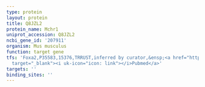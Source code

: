 ```yaml
---
type: protein
layout: protein
title: Q8JZL2
protein_name: Mchr1
uniprot_accession: Q8JZL2
ncbi_gene_id: '207911'
organism: Mus musculus
function: target gene
tfs: 'Foxa2,P35583,15376,TRRUST,inferred by curator,&ensp;<a href="https://www.ncbi.nlm.nih.gov/pubmed/?term=19956259%5Buid%5D"
  target="_blank"><i uk-icon="icon: link"></i>Pubmed</a>'
targets: ''
binding_sites: ''
---
```

